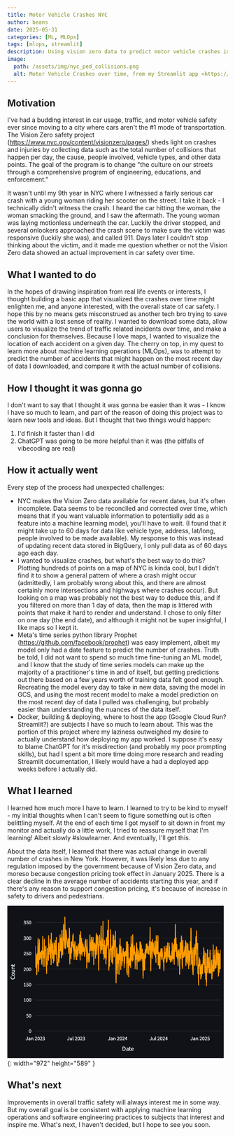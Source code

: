 ```yaml
---
title: Motor Vehicle Crashes NYC
author: beans
date: 2025-05-31
categories: [ML, MLOps]
tags: [mlops, streamlit]
description: Using vision zero data to predict motor vehicle crashes in NYC.
image:
  path: /assets/img/nyc_ped_collisions.png
  alt: Motor Vehicle Crashes over time, from my Streamlit app <https://nycmvc.streamlit.app/>
---
```


## Motivation
I've had a budding interest in car usage, traffic, and motor vehicle safety ever since moving to a city where cars aren't the #1 mode of transportation. The Vision Zero safety project (<https://www.nyc.gov/content/visionzero/pages/>) sheds light on crashes and injuries by collecting data such as the total number of collisions that happen per day, the cause, people involved, vehicle types, and other data points. The goal of the program is to change "the culture on our streets through a comprehensive program of engineering, educations, and enforcement."

It wasn't until my 9th year in NYC where I witnessed a fairly serious car crash with a young woman riding her scooter on the street. I take it back - I technically didn't witness the crash. I heard the car hitting the woman, the woman smacking the ground, and I saw the aftermath. The young woman was laying motionless underneath the car. Luckily the driver stopped, and several onlookers approached the crash scene to make sure the victim was responsive (luckily she was), and called 911. Days later I couldn't stop thinking about the victim, and it made me question whether or not the Vision Zero data showed an actual improvement in car safety over time.

## What I wanted to do
In the hopes of drawing inspiration from real life events or interests, I thought building a basic app that visualized the crashes over time might enlighten me, and anyone interested, with the overall state of car safety. I hope this by no means gets misconstrued as another tech bro trying to save the world with a lost sense of reality. I wanted to download some data, allow users to visualize the trend of traffic related incidents over time, and make a conclusion for themselves. Because I love maps, I wanted to visualize the location of each accident on a given day. The cherry on top, in my quest to learn more about machine learning operations (MLOps), was to attempt to predict the number of accidents that might happen on the most recent day of data I downloaded, and compare it with the actual number of collisions.

## How I thought it was gonna go
I don't want to say that I thought it was gonna be easier than it was - I know I have so much to learn, and part of the reason of doing this project was to learn new tools and ideas. But I thought that two things would happen:
1. I'd finish it faster than I did
2. ChatGPT was going to be more helpful than it was (the pitfalls of vibecoding are real)

## How it actually went
Every step of the process had unexpected challenges:
- NYC makes the Vision Zero data available for recent dates, but it's often incomplete. Data seems to be reconciled and corrected over time, which means that if you want valuable information to potentially add as a feature into a machine learning model, you'll have to wait. (I found that it might take up to 60 days for data like vehicle type, address, lat/long, people involved to be made available). My response to this was instead of updating recent data stored in BigQuery, I only pull data as of 60 days ago each day.
- I wanted to visualize crashes, but what's the best way to do this? Plotting hundreds of points on a map of NYC is kinda cool, but I didn't find it to show a general pattern of where a crash might occur (admittedly, I am probably wrong about this, and there are almost certainly more intersections and highways where crashes occur). But looking on a map was probably not the best way to deduce this, and if you filtered on more than 1 day of data, then the map is littered with points that make it hard to render and understand. I chose to only filter on one day (the end date), and although it might not be super insighful, I like maps so I kept it.
- Meta's time series python library Prophet (https://github.com/facebook/prophet) was easy implement, albeit my model only had a date feature to predict the number of crashes. Truth be told, I did not want to spend so much time fine-tuning an ML model, and I know that the study of time series models can make up the majority of a practitioner's time in and of itself, but getting predictions out there based on a few years worth of training data felt good enough. Recreating the model every day to take in new data, saving the model in GCS, and using the most recent model to make a model prediction on the most recent day of data I pulled was challenging, but probably easier than understanding the nuances of the data itself.
- Docker, building & deploying, where to host the app (Google Cloud Run? Streamlit?) are subjects I have so much to learn about. This was the portion of this project where my laziness outweighed my desire to actually understand how deploying my app worked. I suppose it's easy to blame ChatGPT for it's misdirection (and probably my poor prompting skills), but had I spent a bit more time doing more research and reading Streamlit documentation, I likely would have a had a deployed app weeks before I actually did.

## What I learned
I learned how much more I have to learn. I learned to try to be kind to myself - my initial thoughts when I can't seem to figure something out is often belittling myself. At the end of each time I got myself to sit down in front my monitor and actually do a little work, I tried to reassure myself that I'm learning! Albeit slowly #slowlearner. And eventually, I'll get this.

About the data itself, I learned that there was actual change in overall number of crashes in New York. However, it was likely less due to any regulation imposed by the government because of Vision Zero data, and moreso because congestion pricing took effect in January 2025. There is a clear decline in the average number of accidents starting this year, and if there's any reason to support congestion pricing, it's because of increase in safety to drivers and pedestrians.

![Desktop View](/assets/img/crashes_ts.png){: width="972" height="589" }

## What's next
Improvements in overall traffic safety will always interest me in some way. But my overall goal is be consistent with applying machine learning operations and software engineering practices to subjects that interest and inspire me. What's next, I haven't decided, but I hope to see you soon.